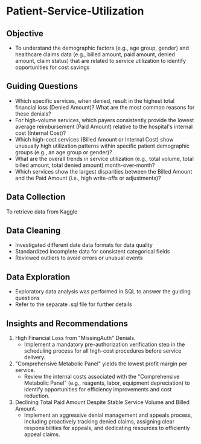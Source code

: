 # Patient-Service-Utilization

## Objective
- To understand the demographic factors (e.g., age group, gender) and healthcare claims data (e.g., billed amount, paid amount, denied amount, claim status) that are related to service utilization to identify opportunities for cost savings

## Guiding Questions
- Which specific services, when denied, result in the highest total financial loss (Denied Amount)? What are the most common reasons for these denials?
- For high-volume services, which payers consistently provide the lowest average reimbursement (Paid Amount) relative to the hospital's internal cost (Internal Cost)?
- Which high-cost services (Billed Amount or Internal Cost) show unusually high utilization patterns within specific patient demographic groups (e.g., an age group or gender)?
- What are the overall trends in service utilization (e.g., total volume, total billed amount, total denied amount) month-over-month?
- Which services show the largest disparities between the Billed Amount and the Paid Amount (i.e., high write-offs or adjustments)?

## Data Collection
To retrieve data from Kaggle

## Data Cleaning
- Investigated different date data formats for data quality
- Standardized incomplete data for consistent categorical fields
- Reviewed outliers to avoid errors or unusual events

## Data Exploration
- Exploratory data analysis was performed in SQL to answer the guiding questions
- Refer to the separate .sql file for further details

## Insights and Recommendations
1. High Financial Loss from "MissingAuth" Denials.
    - Implement a mandatory pre-authorization verification step in the scheduling process for all high-cost procedures before service delivery.
2. "Comprehensive Metabolic Panel" yields the lowest profit margin per service.
    - Review the internal costs associated with the "Comprehensive Metabolic Panel" (e.g., reagents, labor, equipment depreciation) to identify opportunities for efficiency improvements and cost reduction.
3. Declining Total Paid Amount Despite Stable Service Volume and Billed Amount. 
    - Implement an aggressive denial management and appeals process, including proactively tracking denied claims, assigning clear responsibilities for appeals, and dedicating resources to efficiently appeal claims.
